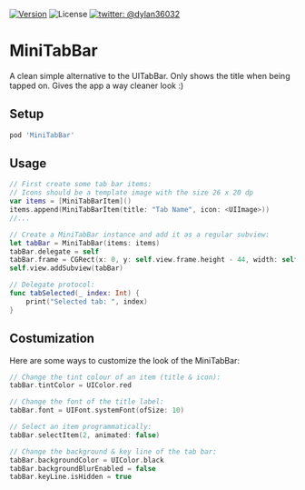 [![Version](https://img.shields.io/cocoapods/v/MiniTabBar.svg?style=flat)](http://cocoadocs.org/docsets/MiniTabBar)
![License](https://img.shields.io/cocoapods/l/MiniTabBar.svg?style=flat)
[![twitter: @dylan36032](http://img.shields.io/badge/twitter-%40dylan36032-blue.svg?style=flat)](https://twitter.com/dylan36032)

# MiniTabBar
A clean simple alternative to the UITabBar. Only shows the title when being tapped on. Gives the app a way cleaner look :)

## Setup

```ruby
pod 'MiniTabBar'
```	

## Usage

```swift
// First create some tab bar items:
// Icons should be a template image with the size 26 x 20 dp
var items = [MiniTabBarItem]()
items.append(MiniTabBarItem(title: "Tab Name", icon: <UIImage>))
//...

// Create a MiniTabBar instance and add it as a regular subview:
let tabBar = MiniTabBar(items: items)
tabBar.delegate = self
tabBar.frame = CGRect(x: 0, y: self.view.frame.height - 44, width: self.view.frame.width, height: 44)
self.view.addSubview(tabBar)

// Delegate protocol:
func tabSelected(_ index: Int) {
	print("Selected tab: ", index)
}
```

## Costumization

Here are some ways to customize the look of the MiniTabBar:

```swift
// Change the tint colour of an item (title & icon):
tabBar.tintColor = UIColor.red

// Change the font of the title label:
tabBar.font = UIFont.systemFont(ofSize: 10)

// Select an item programmatically: 
tabBar.selectItem(2, animated: false)

// Change the background & key line of the tab bar:
tabBar.backgroundColor = UIColor.black
tabBar.backgroundBlurEnabled = false
tabBar.keyLine.isHidden = true
```